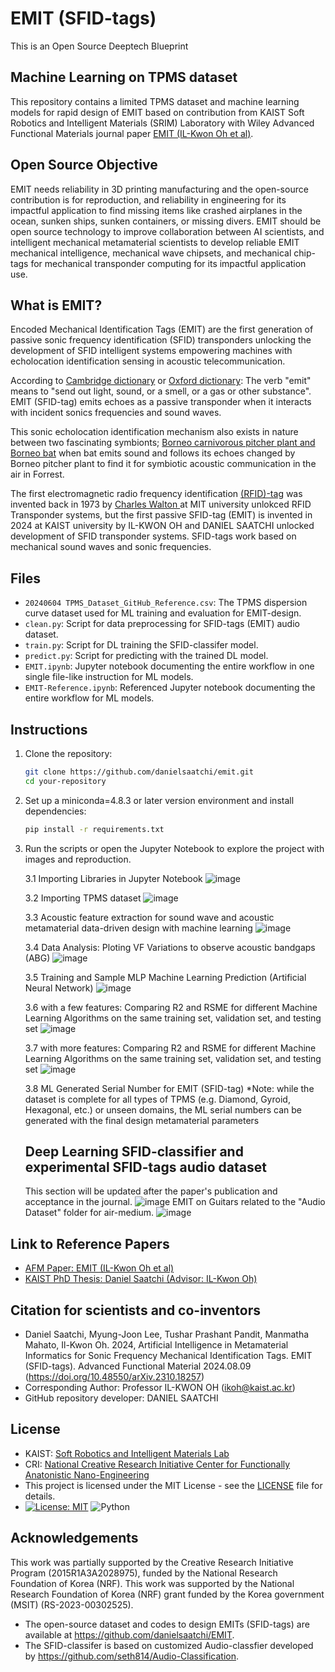 # EMIT (SFID-tags) 
This is an Open Source Deeptech Blueprint

## Machine Learning on TPMS dataset

This repository contains a limited TPMS dataset and machine learning models for rapid design of EMIT based on contribution from KAIST Soft Robotics and Intelligent Materials (SRIM) Laboratory with Wiley Advanced Functional Materials journal paper [EMIT (IL-Kwon Oh et al)](https://arxiv.org/abs/1506.02640).


## Open Source Objective
EMIT needs reliability in 3D printing manufacturing and the open-source contribution is for reproduction, and reliability in engineering for its impactful application to find missing items like crashed airplanes in the ocean, sunken ships, sunken containers, or missing divers. EMIT should be open source technology to improve collaboration between AI scientists, and intelligent mechanical metamaterial scientists to develop reliable EMIT mechanical intelligence, mechanical wave chipsets, and mechanical chip-tags for mechanical transponder computing for its impactful application use.

## What is EMIT?
Encoded Mechanical Identification Tags (EMIT) are the first generation of passive sonic frequency identification (SFID) transponders unlocking the development of SFID intelligent systems empowering machines with echolocation identification sensing in acoustic telecommunication.

According to [Cambridge dictionary](https://dictionary.cambridge.org/dictionary/english/emit) or [Oxford dictionary](https://www.oxfordlearnersdictionaries.com/definition/english/emit):
The verb "emit" means to "send out light, sound, or a smell, or a gas or other substance".  EMIT (SFID-tag) emits echoes as a passive transponder when it interacts with incident sonics frequencies and sound waves. 

This sonic echolocation identification mechanism also exists in nature between two fascinating symbionts; [Borneo carnivorous pitcher plant and Borneo bat](https://commonnaturalist.com/2016/05/13/the-bats-that-live-in-carnivorous-plants/) when bat emits sound and follows its echoes changed by Borneo pitcher plant to find it for symbiotic acoustic communication in the air in Forrest. 

The first electromagnetic radio frequency identification [(RFID)-tag](https://en.wikipedia.org/wiki/Radio-frequency_identification) was invented back in 1973 by [Charles Walton ](https://en.wikipedia.org/wiki/Charles_Walton_(inventor))at MIT university unlokced RFID Transponder systems, but the first passive SFID-tag (EMIT) is invented in 2024 at KAIST university by IL-KWON OH and DANIEL SAATCHI unlocked development of SFID transponder systems. SFID-tags work based on mechanical sound waves and sonic frequencies. 

## Files
- `20240604 TPMS_Dataset_GitHub_Reference.csv`: The TPMS dispersion curve dataset used for ML training and evaluation for EMIT-design.
- `clean.py`: Script for data preprocessing for SFID-tags (EMIT) audio dataset.
- `train.py`: Script for DL training the SFID-classifer model.
- `predict.py`: Script for predicting with the trained DL model.
- `EMIT.ipynb`: Jupyter notebook documenting the entire workflow in one single file-like instruction for ML models.
- `EMIT-Reference.ipynb`: Referenced Jupyter notebook documenting the entire workflow for ML models.

## Instructions
1. Clone the repository:
    ```bash
    git clone https://github.com/danielsaatchi/emit.git
    cd your-repository
    ```
2. Set up a miniconda=4.8.3 or later version environment and install dependencies:
    ```bash
    pip install -r requirements.txt
    ```
3. Run the scripts or open the Jupyter Notebook to explore the project with images and reproduction.

 
   3.1 Importing Libraries in Jupyter Notebook 
   ![image](https://github.com/danielsaatchi/EMIT/assets/47679486/86257a6f-32c9-4bf1-9873-1388557e9517)

    3.2 Importing TPMS dataset
   ![image](https://github.com/danielsaatchi/EMIT/assets/47679486/c75b88a8-a919-44c0-bbaa-ab10bb2b4a63)

    3.3 Acoustic feature extraction for sound wave and acoustic metamaterial data-driven design with machine learning
   ![image](https://github.com/danielsaatchi/EMIT/assets/47679486/5b202775-70e2-4c6b-9c91-810e13feff8b)
   
    3.4 Data Analysis: Ploting VF Variations to observe acoustic bandgaps (ABG)
    ![image](https://github.com/danielsaatchi/EMIT/assets/47679486/d66c8a7d-a9a6-46e6-b932-14325d7c92f3)
   
    3.5 Training and Sample MLP Machine Learning Prediction (Artificial Neural Network)
    ![image](https://github.com/danielsaatchi/EMIT/assets/47679486/18177b4f-2248-4802-a27d-c558d756c6ab)

    3.6 with a few features: Comparing R2 and RSME for different Machine Learning Algorithms on the same training set, validation set, and testing set 
    ![image](https://github.com/user-attachments/assets/2609381b-31a4-47bb-b9b0-78a3ba4d0647)

   3.7 with more features: Comparing R2 and RSME for different Machine Learning Algorithms on the same training set, validation set, and testing set 
    ![image](https://github.com/user-attachments/assets/95896daf-7289-4bda-b41a-e929b456e655)

   3.8 ML Generated Serial Number for EMIT (SFID-tag)
   *Note: while the dataset is complete for all types of TPMS (e.g. Diamond, Gyroid, Hexagonal, etc.) or unseen domains, the ML serial numbers can be generated with the final design metamaterial parameters

    ## Deep Learning SFID-classifier and experimental SFID-tags audio dataset 
    This section will be updated after the paper's publication and acceptance in the journal. 
        ![image](https://github.com/user-attachments/assets/357a4ce7-c191-4d4e-aa7f-625bc0999864)
    EMIT on Guitars related to the "Audio Dataset" folder for air-medium.
        ![image](https://github.com/user-attachments/assets/6198cb7d-8c38-47e3-ae06-4a654a639933)


## Link to Reference Papers
- [AFM Paper: EMIT (IL-Kwon Oh et al)](https://onlinelibrary.wiley.com/journal/16163028)
- [KAIST PhD Thesis: Daniel Saatchi (Advisor: IL-Kwon Oh)](https://drive.google.com/file/d/1n1wZJd2kUU5FUxRGdAKw6yvlHCGDI1bT/view?usp=drive_link)

## Citation for scientists and co-inventors
 - Daniel Saatchi, Myung-Joon Lee, Tushar Prashant Pandit, Manmatha Mahato, Il-Kwon Oh. 2024, Artificial Intelligence in Metamaterial Informatics for Sonic Frequency Mechanical Identification Tags. EMIT (SFID-tags). Advanced Functional Material 2024.08.09 (https://doi.org/10.48550/arXiv.2310.18257)
 - Corresponding Author: Professor IL-KWON OH (ikoh@kaist.ac.kr)
 - GitHub repository developer: DANIEL SAATCHI

## License
- KAIST: [Soft Robotics and Intelligent Materials Lab](https://srim.kaist.ac.kr/)
- CRI: [National Creative Research Initiative Center for Functionally Anatonistic Nano-Engineering](https://srim.kaist.ac.kr/)
- This project is licensed under the MIT License - see the [LICENSE](LICENSE) file for details.
- [![License: MIT](https://img.shields.io/badge/License-MIT-yellow.svg)](https://opensource.org/licenses/MIT) ![Python](https://img.shields.io/badge/language-Python-blue.svg)



##  Acknowledgements
This work was partially supported by the Creative Research Initiative Program (2015R1A3A2028975), funded by the National Research Foundation of Korea (NRF). This work was supported by the National Research Foundation of Korea (NRF) grant funded by the Korea government (MSIT) (RS-2023-00302525).  
- The open-source dataset and codes to design EMITs (SFID-tags) are available at https://github.com/danielsaatchi/EMIT. 
- The SFID-classifer is based on customized Audio-classfier developed by https://github.com/seth814/Audio-Classification.

